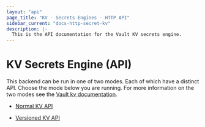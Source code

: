 ```yaml
---
layout: "api"
page_title: "KV - Secrets Engines - HTTP API"
sidebar_current: "docs-http-secret-kv"
description: |-
  This is the API documentation for the Vault KV secrets engine.
---
```


# KV Secrets Engine (API)

This backend can be run in one of two modes. Each of which have a distinct API.
Choose the mode below you are running. For more information on the two modes see
the [Vault kv documentation](/docs/secrets/kv/index.html).

 - [Normal KV API](/api/secret/kv/kv.html)
 
 - [Versioned KV API](/api/secret/kv/versioned-kv.html)
